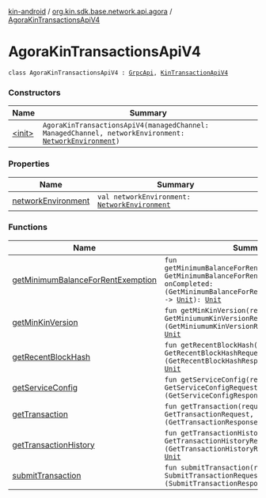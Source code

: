 [kin-android](../../index.md) / [org.kin.sdk.base.network.api.agora](../index.md) / [AgoraKinTransactionsApiV4](./index.md)

# AgoraKinTransactionsApiV4

`class AgoraKinTransactionsApiV4 : `[`GrpcApi`](../-grpc-api/index.md)`, `[`KinTransactionApiV4`](../../org.kin.sdk.base.network.api/-kin-transaction-api-v4/index.md)

### Constructors

| Name | Summary |
|---|---|
| [&lt;init&gt;](-init-.md) | `AgoraKinTransactionsApiV4(managedChannel: ManagedChannel, networkEnvironment: `[`NetworkEnvironment`](../../org.kin.sdk.base.stellar.models/-network-environment/index.md)`)` |

### Properties

| Name | Summary |
|---|---|
| [networkEnvironment](network-environment.md) | `val networkEnvironment: `[`NetworkEnvironment`](../../org.kin.sdk.base.stellar.models/-network-environment/index.md) |

### Functions

| Name | Summary |
|---|---|
| [getMinimumBalanceForRentExemption](get-minimum-balance-for-rent-exemption.md) | `fun getMinimumBalanceForRentExemption(request: GetMinimumBalanceForRentExemptionRequest, onCompleted: (GetMinimumBalanceForRentExemptionResponse) -> `[`Unit`](https://kotlinlang.org/api/latest/jvm/stdlib/kotlin/-unit/index.html)`): `[`Unit`](https://kotlinlang.org/api/latest/jvm/stdlib/kotlin/-unit/index.html) |
| [getMinKinVersion](get-min-kin-version.md) | `fun getMinKinVersion(request: GetMiniumumKinVersionRequest, onCompleted: (GetMiniumumKinVersionResponse) -> `[`Unit`](https://kotlinlang.org/api/latest/jvm/stdlib/kotlin/-unit/index.html)`): `[`Unit`](https://kotlinlang.org/api/latest/jvm/stdlib/kotlin/-unit/index.html) |
| [getRecentBlockHash](get-recent-block-hash.md) | `fun getRecentBlockHash(request: GetRecentBlockHashRequest, onCompleted: (GetRecentBlockHashResponse) -> `[`Unit`](https://kotlinlang.org/api/latest/jvm/stdlib/kotlin/-unit/index.html)`): `[`Unit`](https://kotlinlang.org/api/latest/jvm/stdlib/kotlin/-unit/index.html) |
| [getServiceConfig](get-service-config.md) | `fun getServiceConfig(request: GetServiceConfigRequest, onCompleted: (GetServiceConfigResponse) -> `[`Unit`](https://kotlinlang.org/api/latest/jvm/stdlib/kotlin/-unit/index.html)`): `[`Unit`](https://kotlinlang.org/api/latest/jvm/stdlib/kotlin/-unit/index.html) |
| [getTransaction](get-transaction.md) | `fun getTransaction(request: GetTransactionRequest, onCompleted: (GetTransactionResponse) -> `[`Unit`](https://kotlinlang.org/api/latest/jvm/stdlib/kotlin/-unit/index.html)`): `[`Unit`](https://kotlinlang.org/api/latest/jvm/stdlib/kotlin/-unit/index.html) |
| [getTransactionHistory](get-transaction-history.md) | `fun getTransactionHistory(request: GetTransactionHistoryRequest, onCompleted: (GetTransactionHistoryResponse) -> `[`Unit`](https://kotlinlang.org/api/latest/jvm/stdlib/kotlin/-unit/index.html)`): `[`Unit`](https://kotlinlang.org/api/latest/jvm/stdlib/kotlin/-unit/index.html) |
| [submitTransaction](submit-transaction.md) | `fun submitTransaction(request: SubmitTransactionRequest, onCompleted: (SubmitTransactionResponse) -> `[`Unit`](https://kotlinlang.org/api/latest/jvm/stdlib/kotlin/-unit/index.html)`): `[`Unit`](https://kotlinlang.org/api/latest/jvm/stdlib/kotlin/-unit/index.html) |
